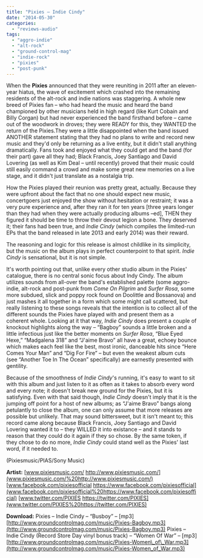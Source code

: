 ```yaml
---
title: "Pixies – Indie Cindy"
date: "2014-05-30"
categories: 
  - "reviews-audio"
tags: 
  - "aggro-indie"
  - "alt-rock"
  - "ground-control-mag"
  - "indie-rock"
  - "pixies"
  - "post-punk"
---
```


When the **Pixies** announced that they were reuniting in 2011 after an eleven-year hiatus, the wave of excitement which crashed into the remaining residents of the alt-rock and indie nations was staggering. A whole new breed of Pixies fan – who had heard the music and heard the band championed by other musicians held in high regard (like Kurt Cobain and Billy Corgan) but had never experienced the band firsthand before – came out of the woodwork in droves; they were READY for this, they WANTED the return of the Pixies.They were a little disappointed when the band issued ANOTHER statement stating that they had no plans to write and record new music and they'd only be returning as a live entity, but it didn't stall anything dramatically. Fans took and enjoyed what they could get and the band (for their part) gave all they had; Black Francis, Joey Santiago and David Lovering (as well as Kim Deal – until recently) proved that their music could still easily command a crowd and make some great new memories on a live stage, and it didn't just translate as a nostalgia trip.

How the Pixies played their reunion was pretty great, actually. Because they were upfront about the fact that no one should expect new music, concertgoers just enjoyed the show without hesitation or restraint; it was a very pure experience and, after they ran it for ten years \[three years longer than they had when they were actually producing albums –ed\], THEN they figured it should be time to throw their devout legion a bone. They deserved it; their fans had been true, and _Indie Cindy_ (which compiles the limited-run EPs that the band released in late 2013 and early 2014) was their reward.

The reasoning and logic for this release is almost childlike in its simplicity, but the music on the album plays in perfect counterpoint to that spirit. _Indie Cindy_ is sensational, but it is not simple.

It's worth pointing out that, unlike every other studio album in the Pixies' catalogue, there is no central sonic focus about Indy Cindy. The album utilizes sounds from all-over the band's established palette (some aggro-indie, alt-rock and post-punk from _Come On Pilgrim_ and _Surfer Rosa_, some more subdued, slick and poppy rock found on Doolittle and Bossanova) and just mashes it all together in a form which some might call scattered, but really listening to these songs reveals that the intention is to collect all of the different sounds the Pixies have played with and present them as a coherent whole. Looking at it that way, _Indie Cindy_ does present a couple of knockout highlights along the way – “Bagboy” sounds a little broken and a little infectious just like the better moments on _Surfer Rosa_, “Blue Eyed Hexe,” “Madgalena 318” and “J'aime Bravo” all have a great, echoey bounce which makes each feel like the best, most ironic, danceable hits since “Here Comes Your Man” and “Dig For Fire” – but even the weakest album cuts (see “Another Toe In The Ocean” specifically) are earnestly presented with gentility.

Because of the smoothness of _Indie Cindy_'s running, it's easy to want to sit with this album and just listen to it as often as it takes to absorb every word and every note; it doesn't break new ground for the Pixies, but it is satisfying. Even with that said though, _Indie Cindy_ doesn't imply that it is the jumping off point for a host of new albums; as “J'aime Bravo” bangs along petulantly to close the album, one can only assume that more releases are possible but unlikely. That may sound bittersweet, but it isn't meant to; this record came along because Black Francis, Joey Santiago and David Lovering wanted it to – they WILLED it into existance – and it stands to reason that they could do it again if they so chose. By the same token, if they chose to do no more, _Indie Cindy_ could stand well as the Pixies' last word, if it needed to.

(Pixiesmusic/PIAS/Sony Music)

**Artist:** [www.pixiesmusic.com/ http://www.pixiesmusic.com/](www.pixiesmusic.com/%20http://www.pixiesmusic.com/) [www.facebook.com/pixiesofficial https://www.facebook.com/pixiesofficial](www.facebook.com/pixiesofficial%20https://www.facebook.com/pixiesofficial) [www.twitter.com/PIXIES https://twitter.com/PIXIES](www.twitter.com/PIXIES%20https://twitter.com/PIXIES)

**Download:** Pixies – Indie Cindy – “Busboy” – \[mp3\] [http://www.groundcontrolmag.com/music/Pixies-Bagboy.mp3](http://www.groundcontrolmag.com/music/Pixies-Bagboy.mp3) Pixies – Indie Cindy (Record Store Day vinyl bonus track) – “Women Of War” – \[mp3\] [http://www.groundcontrolmag.com/music/Pixies-Women\_of\_War.mp3](http://www.groundcontrolmag.com/music/Pixies-Women_of_War.mp3)

